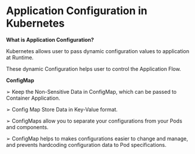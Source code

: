 
# Application Configuration in Kubernetes

**What is Application Configuration?**

Kubernetes allows user to pass dynamic configuration values to application at Runtime.

These dynamic Configuration helps user to control the Application Flow.

**ConfigMap**

➢ Keep the Non-Sensitive Data in ConfigMap, which can be passed to Container Application.

➢ Config Map Store Data in Key-Value format.

➢ ConfigMaps allow you to separate your configurations from your Pods and components.

➢ ConfigMap helps to makes configurations easier to change and manage, and prevents hardcoding configuration data to Pod specifications.
